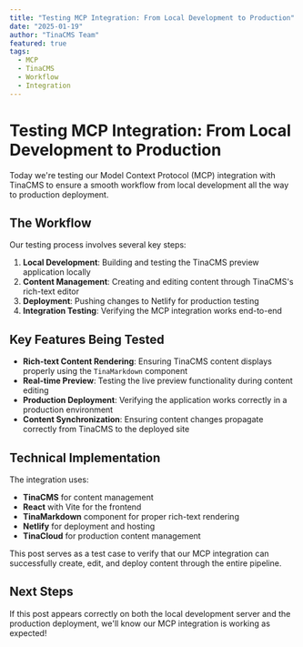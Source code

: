 ```yaml
---
title: "Testing MCP Integration: From Local Development to Production"
date: "2025-01-19"
author: "TinaCMS Team"
featured: true
tags:
  - MCP
  - TinaCMS
  - Workflow
  - Integration
---
```


# Testing MCP Integration: From Local Development to Production

Today we're testing our Model Context Protocol (MCP) integration with TinaCMS to ensure a smooth workflow from local development all the way to production deployment.

## The Workflow

Our testing process involves several key steps:

1. **Local Development**: Building and testing the TinaCMS preview application locally
2. **Content Management**: Creating and editing content through TinaCMS's rich-text editor
3. **Deployment**: Pushing changes to Netlify for production testing
4. **Integration Testing**: Verifying the MCP integration works end-to-end

## Key Features Being Tested

- **Rich-text Content Rendering**: Ensuring TinaCMS content displays properly using the `TinaMarkdown` component
- **Real-time Preview**: Testing the live preview functionality during content editing
- **Production Deployment**: Verifying the application works correctly in a production environment
- **Content Synchronization**: Ensuring content changes propagate correctly from TinaCMS to the deployed site

## Technical Implementation

The integration uses:
- **TinaCMS** for content management
- **React** with Vite for the frontend
- **TinaMarkdown** component for proper rich-text rendering
- **Netlify** for deployment and hosting
- **TinaCloud** for production content management

This post serves as a test case to verify that our MCP integration can successfully create, edit, and deploy content through the entire pipeline.

## Next Steps

If this post appears correctly on both the local development server and the production deployment, we'll know our MCP integration is working as expected!
